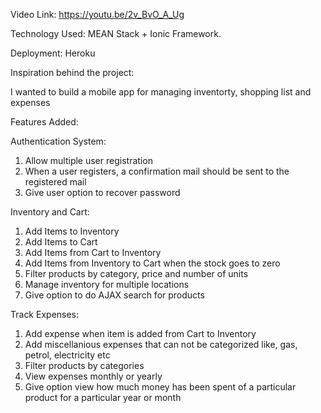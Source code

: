 Video Link: https://youtu.be/2v_BvO_A_Ug

Technology Used: MEAN Stack + Ionic Framework. 

Deployment: Heroku


Inspiration behind the project:

I wanted to build a mobile app for managing inventorty, shopping list and expenses


Features Added:

Authentication System:

1) Allow multiple user registration
2) When a user registers, a confirmation mail should be sent to the registered mail
3) Give user option to recover password


Inventory and Cart:

1) Add Items to Inventory
2) Add Items to Cart
3) Add Items from Cart to Inventory
4) Add Items from Inventory to Cart when the stock goes to zero
5) Filter products by category, price and number of units
6) Manage inventory for multiple locations
7) Give option to do AJAX search for products

Track Expenses:

1) Add expense when item is added from Cart to Inventory
2) Add miscellanious expenses that can not be categorized like, gas, petrol, electricity etc
3) Filter products by categories
4) View expenses monthly or yearly
5) Give option view how much money has been spent of a particular product for a particular year or month
